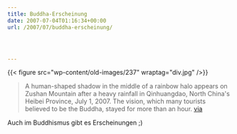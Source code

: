 ```yaml
---
title: Buddha-Erscheinung
date: 2007-07-04T01:16:34+00:00
url: /2007/07/buddha-erscheinung/




---
```

{{< figure src="wp-content/old-images/237" wraptag="div.jpg" />}}

> A human-shaped shadow in the middle of a rainbow halo appears on Zushan Mountain after a heavy rainfall in Qinhuangdao, North China's Heibei Province, July 1, 2007. The vision, which many tourists believed to be the Buddha, stayed for more than an hour. [via][1]

Auch im Buddhismus gibt es Erscheinungen ;)

 [1]: http://www.chinadaily.com.cn/china/2007-07/03/content_908778.htm
